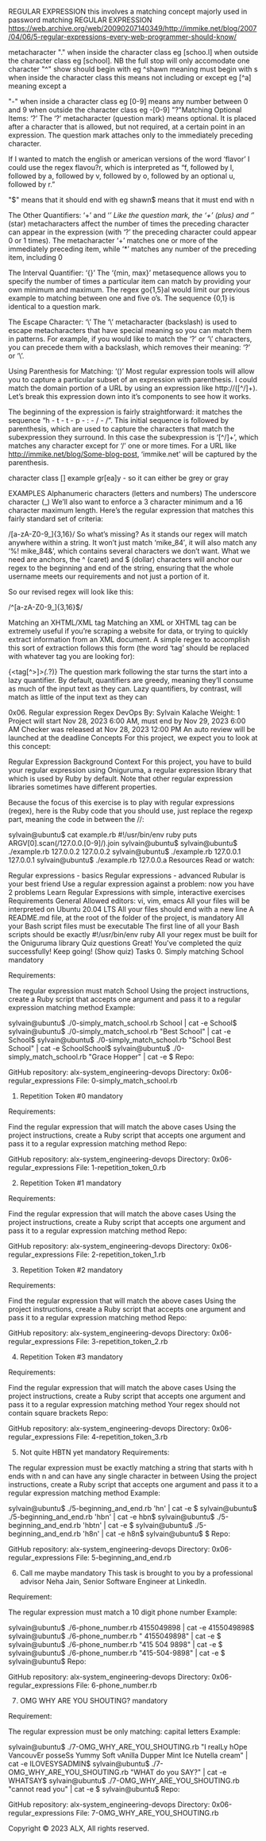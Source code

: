 REGULAR EXPRESSION
this involves a matching concept majorly used in password matching
REGULAR EXPRESSION
https://web.archive.org/web/20090207140349/http://immike.net/blog/2007/04/06/5-regular-expressions-every-web-programmer-should-know/

metacharacter 
"."
when inside the character class eg [schoo.l]
when outside the character class eg [school].
NB the full stop will only accomodate one character
"^"
show should begin with eg ^shawn meaning must begin with s
when inside the character class this means not including or except eg [^a] meaning except a

"-"
when inside a character class eg [0-9] means any number between 0 and 9
when outside the character class eg -[0-9]
"?"Matching Optional Items: ‘?’
The ‘?’ metacharacter (question mark) means optional. It is placed after a character that is allowed, but not required, at a certain point in an expression. The question mark attaches only to the immediately preceding character.

If I wanted to match the english or american versions of the word ‘flavor’ I could use the regex flavou?r, which is interpreted as “f, followed by l, followed by a, followed by v, followed by o, followed by an optional u, followed by r.”

"$"
means that it should end with eg shawn$ means that it must end with n

The Other Quantifiers: ‘+’ and ‘*’
Like the question mark, the ‘+’ (plus) and ‘*’ (star) metacharacters affect the number of times the preceding character can appear in the expression (with ‘?’ the preceding character could appear 0 or 1 times). The metacharacter ‘+’ matches one or more of the immediately preceding item, while ‘*’ matches any number of the preceding item, including 0

The Interval Quantifier: ‘{}’
The ‘{min, max}’ metasequence allows you to specify the number of times a particular item can match by providing your own minimum and maximum. The regex go{1,5}al would limit our previous example to matching between one and five o’s. The sequence {0,1} is identical to a question mark.

The Escape Character: ‘\’
The ‘\’ metacharacter (backslash) is used to escape metacharacters that have special meaning so you can match them in patterns. For example, if you would like to match the ‘?’ or ‘\’ characters, you can precede them with a backslash, which removes their meaning: ‘\?’ or ‘\\’.

Using Parenthesis for Matching: ‘()’
Most regular expression tools will allow you to capture a particular subset of an expression with parenthesis. I could match the domain portion of a URL by using an expression like http://([^/]+). Let’s break this expression down into it’s components to see how it works.

The beginning of the expression is fairly straightforward: it matches the sequence “h - t - t - p - : - / - /”. This initial sequence is followed by parenthesis, which are used to capture the characters that match the subexpression they surround. In this case the subexpression is ‘[^/]+’, which matches any character except for ‘/’ one or more times. For a URL like http://immike.net/blog/Some-blog-post, ‘immike.net’ will be captured by the parenthesis.


character class
[] example gr[ea]y - so it can either be grey or gray

EXAMPLES
Alphanumeric characters (letters and numbers)
The underscore character (_)
We’ll also want to enforce a 3 character minimum and a 16 character maximum length. Here’s the regular expression that matches this fairly standard set of criteria:

/[a-zA-Z0-9_]{3,16}/
So what’s missing? As it stands our regex will match anywhere within a string. It won’t just match ‘mike_84′, it will also match any ‘%! mike_84&’, which contains several characters we don’t want. What we need are anchors, the ^ (caret) and $ (dollar) characters will anchor our regex to the beginning and end of the string, ensuring that the whole username meets our requirements and not just a portion of it.

So our revised regex will look like this:

/^[a-zA-Z0-9_]{3,16}$/

Matching an XHTML/XML tag
Matching an XML or XHTML tag can be extremely useful if you’re scraping a website for data, or trying to quickly extract information from an XML document. A simple regex to accomplish this sort of extraction follows this form (the word ‘tag’ should be replaced with whatever tag you are looking for):

{<tag[^>]*>(.*?)</tag>}
The question mark following the star turns the start into a lazy quantifier. By default, quantifiers are greedy, meaning they’ll consume as much of the input text as they can. Lazy quantifiers, by contrast, will match as little of the input text as they can

0x06. Regular expression
Regex
DevOps
 By: Sylvain Kalache
 Weight: 1
 Project will start Nov 28, 2023 6:00 AM, must end by Nov 29, 2023 6:00 AM
 Checker was released at Nov 28, 2023 12:00 PM
 An auto review will be launched at the deadline
Concepts
For this project, we expect you to look at this concept:

Regular Expression
Background Context
For this project, you have to build your regular expression using Oniguruma, a regular expression library that which is used by Ruby by default. Note that other regular expression libraries sometimes have different properties.

Because the focus of this exercise is to play with regular expressions (regex), here is the Ruby code that you should use, just replace the regexp part, meaning the code in between the //:

sylvain@ubuntu$ cat example.rb
#!/usr/bin/env ruby
puts ARGV[0].scan(/127.0.0.[0-9]/).join
sylvain@ubuntu$
sylvain@ubuntu$ ./example.rb 127.0.0.2
127.0.0.2
sylvain@ubuntu$ ./example.rb 127.0.0.1
127.0.0.1
sylvain@ubuntu$ ./example.rb 127.0.0.a
Resources
Read or watch:

Regular expressions - basics
Regular expressions - advanced
Rubular is your best friend
Use a regular expression against a problem: now you have 2 problems
Learn Regular Expressions with simple, interactive exercises
Requirements
General
Allowed editors: vi, vim, emacs
All your files will be interpreted on Ubuntu 20.04 LTS
All your files should end with a new line
A README.md file, at the root of the folder of the project, is mandatory
All your Bash script files must be executable
The first line of all your Bash scripts should be exactly #!/usr/bin/env ruby
All your regex must be built for the Oniguruma library
Quiz questions
Great! You've completed the quiz successfully! Keep going! (Show quiz)
Tasks
0. Simply matching School
mandatory


Requirements:

The regular expression must match School
Using the project instructions, create a Ruby script that accepts one argument and pass it to a regular expression matching method
Example:

sylvain@ubuntu$ ./0-simply_match_school.rb School | cat -e
School$
sylvain@ubuntu$ ./0-simply_match_school.rb "Best School" | cat -e
School$
sylvain@ubuntu$ ./0-simply_match_school.rb "School Best School" | cat -e
SchoolSchool$
sylvain@ubuntu$ ./0-simply_match_school.rb "Grace Hopper" | cat -e
$
Repo:

GitHub repository: alx-system_engineering-devops
Directory: 0x06-regular_expressions
File: 0-simply_match_school.rb
   
1. Repetition Token #0
mandatory


Requirements:

Find the regular expression that will match the above cases
Using the project instructions, create a Ruby script that accepts one argument and pass it to a regular expression matching method
Repo:

GitHub repository: alx-system_engineering-devops
Directory: 0x06-regular_expressions
File: 1-repetition_token_0.rb
   
2. Repetition Token #1
mandatory


Requirements:

Find the regular expression that will match the above cases
Using the project instructions, create a Ruby script that accepts one argument and pass it to a regular expression matching method
Repo:

GitHub repository: alx-system_engineering-devops
Directory: 0x06-regular_expressions
File: 2-repetition_token_1.rb
   
3. Repetition Token #2
mandatory


Requirements:

Find the regular expression that will match the above cases
Using the project instructions, create a Ruby script that accepts one argument and pass it to a regular expression matching method
Repo:

GitHub repository: alx-system_engineering-devops
Directory: 0x06-regular_expressions
File: 3-repetition_token_2.rb
   
4. Repetition Token #3
mandatory


Requirements:

Find the regular expression that will match the above cases
Using the project instructions, create a Ruby script that accepts one argument and pass it to a regular expression matching method
Your regex should not contain square brackets
Repo:

GitHub repository: alx-system_engineering-devops
Directory: 0x06-regular_expressions
File: 4-repetition_token_3.rb
   
5. Not quite HBTN yet
mandatory
Requirements:

The regular expression must be exactly matching a string that starts with h ends with n and can have any single character in between
Using the project instructions, create a Ruby script that accepts one argument and pass it to a regular expression matching method
Example:

sylvain@ubuntu$ ./5-beginning_and_end.rb 'hn' | cat -e
$
sylvain@ubuntu$ ./5-beginning_and_end.rb 'hbn' | cat -e
hbn$
sylvain@ubuntu$ ./5-beginning_and_end.rb 'hbtn' | cat -e
$
sylvain@ubuntu$ ./5-beginning_and_end.rb 'h8n' | cat -e
h8n$
sylvain@ubuntu$
$
Repo:

GitHub repository: alx-system_engineering-devops
Directory: 0x06-regular_expressions
File: 5-beginning_and_end.rb
   
6. Call me maybe
mandatory
This task is brought to you by a professional advisor Neha Jain, Senior Software Engineer at LinkedIn.

Requirement:

The regular expression must match a 10 digit phone number
Example:

sylvain@ubuntu$ ./6-phone_number.rb 4155049898 | cat -e
4155049898$
sylvain@ubuntu$ ./6-phone_number.rb " 4155049898" | cat -e
$
sylvain@ubuntu$ ./6-phone_number.rb "415 504 9898" | cat -e
$
sylvain@ubuntu$ ./6-phone_number.rb "415-504-9898" | cat -e
$
sylvain@ubuntu$
Repo:

GitHub repository: alx-system_engineering-devops
Directory: 0x06-regular_expressions
File: 6-phone_number.rb
   
7. OMG WHY ARE YOU SHOUTING?
mandatory


Requirement:

The regular expression must be only matching: capital letters
Example:

sylvain@ubuntu$ ./7-OMG_WHY_ARE_YOU_SHOUTING.rb "I realLy hOpe VancouvEr posseSs Yummy Soft vAnilla Dupper Mint Ice Nutella cream" | cat -e
ILOVESYSADMIN$
sylvain@ubuntu$ ./7-OMG_WHY_ARE_YOU_SHOUTING.rb "WHAT do you SAY?" | cat -e
WHATSAY$
sylvain@ubuntu$ ./7-OMG_WHY_ARE_YOU_SHOUTING.rb "cannot read you" | cat -e
$
sylvain@ubuntu$
Repo:

GitHub repository: alx-system_engineering-devops
Directory: 0x06-regular_expressions
File: 7-OMG_WHY_ARE_YOU_SHOUTING.rb
   
Copyright © 2023 ALX, All rights reserved.
